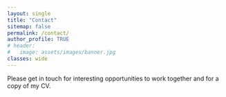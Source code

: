 ```yaml
---
layout: single
title: "Contact"
sitemap: false
permalink: /contact/
author_profile: TRUE
# header:
#   image: assets/images/banner.jpg
classes: wide
---
```


Please get in touch for interesting opportunities to work together and for a
copy of my CV.

<!-- ---
title: "CV"
permalink: /cv/
---
<!-- 
<a href="https://raw.githubusercontent.com/els285/cv/main/v1.pdf?token=GHSAT0AAAAAABZ2KCWWBXYFQWD7NCFETCCMY3EFJ7A" target="_blank">PDF.</a> -->

<!-- <embed src="https://raw.githubusercontent.com/els285/cv/main/v1.pdf?token=GHSAT0AAAAAABZ2KCWWDDIF7GGELNQEMWS2Y3EGD2Q" type="application/pdf"> --> 


